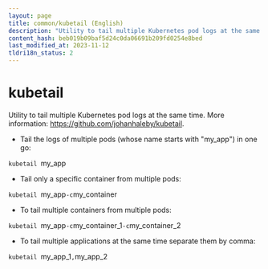 ```yaml
---
layout: page
title: common/kubetail (English)
description: "Utility to tail multiple Kubernetes pod logs at the same time."
content_hash: beb019b09baf5d24c0da06691b209fd0254e8bed
last_modified_at: 2023-11-12
tldri18n_status: 2
---
```

# kubetail

Utility to tail multiple Kubernetes pod logs at the same time.
More information: <https://github.com/johanhaleby/kubetail>.

- Tail the logs of multiple pods (whose name starts with "my_app") in one go:

`kubetail `<span class="tldr-var badge badge-pill bg-dark-lm bg-white-dm text-white-lm text-dark-dm font-weight-bold">my_app</span>

- Tail only a specific container from multiple pods:

`kubetail `<span class="tldr-var badge badge-pill bg-dark-lm bg-white-dm text-white-lm text-dark-dm font-weight-bold">my_app</span>` -c `<span class="tldr-var badge badge-pill bg-dark-lm bg-white-dm text-white-lm text-dark-dm font-weight-bold">my_container</span>

- To tail multiple containers from multiple pods:

`kubetail `<span class="tldr-var badge badge-pill bg-dark-lm bg-white-dm text-white-lm text-dark-dm font-weight-bold">my_app</span>` -c `<span class="tldr-var badge badge-pill bg-dark-lm bg-white-dm text-white-lm text-dark-dm font-weight-bold">my_container_1</span>` -c `<span class="tldr-var badge badge-pill bg-dark-lm bg-white-dm text-white-lm text-dark-dm font-weight-bold">my_container_2</span>

- To tail multiple applications at the same time separate them by comma:

`kubetail `<span class="tldr-var badge badge-pill bg-dark-lm bg-white-dm text-white-lm text-dark-dm font-weight-bold">my_app_1</span>`,`<span class="tldr-var badge badge-pill bg-dark-lm bg-white-dm text-white-lm text-dark-dm font-weight-bold">my_app_2</span>
